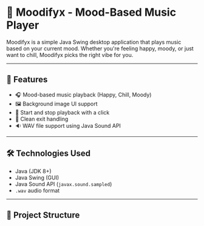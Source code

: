 # 🎵 Moodifyx - Mood-Based Music Player

Moodifyx is a simple Java Swing desktop application that plays music based on your current mood. Whether you're feeling happy, moody, or just want to chill, Moodifyx picks the right vibe for you.

---

## 🧠 Features

- 🎧 Mood-based music playback (Happy, Chill, Moody)
- 🖼️ Background image UI support
- 🛑 Start and stop playback with a click
- 🚪 Clean exit handling
- 🔉 WAV file support using Java Sound API

---

## 🛠️ Technologies Used

- Java (JDK 8+)
- Java Swing (GUI)
- Java Sound API (`javax.sound.sampled`)
- `.wav` audio format

---

## 📂 Project Structure

